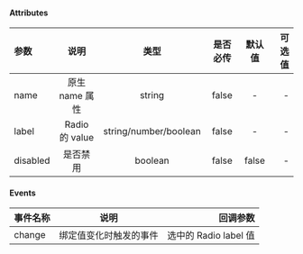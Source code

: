 #### Attributes ####

|参数|说明|类型|是否必传|默认值|可选值|
|:-|:-:|:-:|:-:|:-:|-:|
|name|原生 name 属性|string|false|-|-|
|label|Radio 的 value|string/number/boolean|false|-|-|
|disabled|是否禁用|boolean|false|false|-|

#### Events ####

|事件名称|说明|回调参数|
|:-|:-:|-:|
change|绑定值变化时触发的事件|选中的 Radio label 值